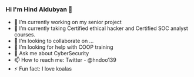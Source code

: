 ### Hi I'm Hind Aldubyan 👋

- 🔭 I’m currently working on my senior project
- 🌱 I’m currently taking Certified ethical hacker and Certified SOC analyst courses.
- 👯 I’m looking to collaborate on ...
- 🤔 I’m looking for help with COOP training
- 💬 Ask me about CyberSecurity
- 📫 How to reach me: Twitter - @hndoo139
- ⚡ Fun fact: I love koalas

